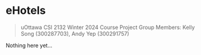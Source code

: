 # eHotels

> uOttawa CSI 2132 Winter 2024 Course Project
> Group Members: Kelly Song (300287703), Andy Yep (300291757)

Nothing here yet...
